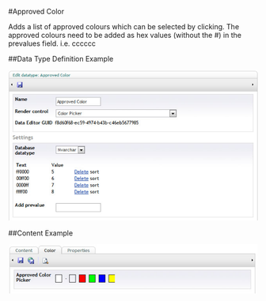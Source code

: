 #Approved Color

Adds a list of approved colours which can be selected by clicking. The approved colours need to be added as hex values (without the #) in the prevalues field. i.e. cccccc

##Data Type Definition Example

![Approved Color Data Type Definition](images/Approved-Color-DataType.jpg?raw=true)

##Content Example

![Approved Color Data Type Definition](images/Approved-Color-Content.jpg?raw=true)